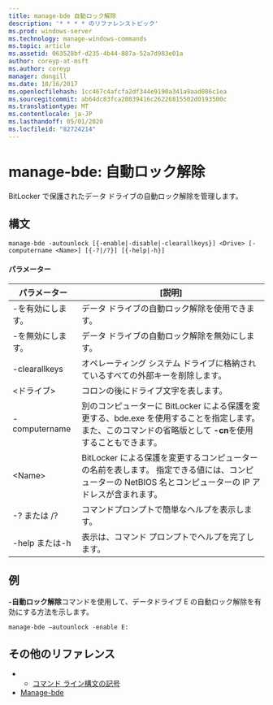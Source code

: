```yaml
---
title: manage-bde 自動ロック解除
description: '* * * * のリファレンストピック'
ms.prod: windows-server
ms.technology: manage-windows-commands
ms.topic: article
ms.assetid: 063528bf-d235-4b44-887a-52a7d983e01a
author: coreyp-at-msft
ms.author: coreyp
manager: dongill
ms.date: 10/16/2017
ms.openlocfilehash: 1cc467c4afcfa2df344e9190a341a9aad086c1ea
ms.sourcegitcommit: ab64dc83fca28039416c26226815502d0193500c
ms.translationtype: MT
ms.contentlocale: ja-JP
ms.lasthandoff: 05/01/2020
ms.locfileid: "82724214"
---
```

# <a name="manage-bde-autounlock"></a>manage-bde: 自動ロック解除



BitLocker で保護されたデータ ドライブの自動ロック解除を管理します。

## <a name="syntax"></a>構文

```
manage-bde -autounlock [{-enable|-disable|-clearallkeys}] <Drive> [-computername <Name>] [{-?|/?}] [{-help|-h}]

```

#### <a name="parameters"></a>パラメーター

|パラメーター|[説明]|
|---------|-----------|
|-を有効にします。|データ ドライブの自動ロック解除を使用できます。|
|-を無効にします。|データ ドライブの自動ロック解除を無効にします。|
|-clearallkeys|オペレーティング システム ドライブに格納されているすべての外部キーを削除します。|
|\<ドライブ>|コロンの後にドライブ文字を表します。|
|-computername|別のコンピューターに BitLocker による保護を変更する、bde.exe を使用することを指定します。 また、このコマンドの省略版として **-cn**を使用することもできます。|
|\<Name>|BitLocker による保護を変更するコンピューターの名前を表します。 指定できる値には、コンピューターの NetBIOS 名とコンピューターの IP アドレスが含まれます。|
|-? または /?|コマンドプロンプトで簡単なヘルプを表示します。|
|-help または-h|表示は、コマンド プロンプトでヘルプを完了します。|

## <a name="examples"></a>例

**-自動ロック解除**コマンドを使用して、データドライブ E の自動ロック解除を有効にする方法を示します。
```
manage-bde –autounlock -enable E:
```

## <a name="additional-references"></a>その他のリファレンス

-   - [コマンド ライン構文の記号](command-line-syntax-key.md)
-   [Manage-bde](manage-bde.md)